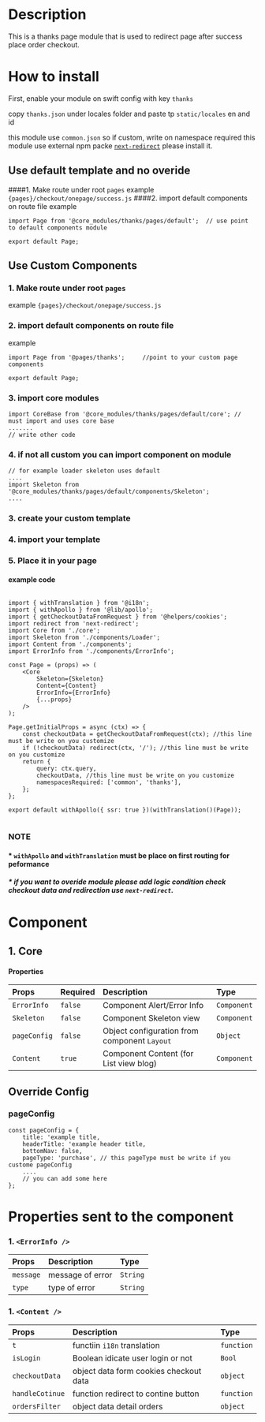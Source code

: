 # Description

This is a thanks page module that is used to redirect page after success place order checkout.

# How to install
First, enable your module on swift config with key ````thanks````

copy `thanks.json` under locales folder and paste tp `static/locales` en and id

this module use `common.json` so if custom, write on namespace required
this module use external npm packe [`next-redirect`](https://www.npmjs.com/package/next-redirect) please install it.


## Use default template and no overide
####1. Make route under root `pages` 
example `{pages}/checkout/onepage/success.js`
####2. import default components on route file 
example

```node
import Page from '@core_modules/thanks/pages/default';  // use point to default components module

export default Page;

```


## Use Custom Components

### 1. Make route under root `pages` 
example `{pages}/checkout/onepage/success.js`
### 2. import default components on route file 
example

```node
import Page from '@pages/thanks';     //point to your custom page components

export default Page;

```

### 3. import core modules
```node
import CoreBase from '@core_modules/thanks/pages/default/core'; // must import and uses core base
....... 
// write other code
```

### 4. if not all custom you can import component on module

```node
// for example loader skeleton uses default
....
import Skeleton from '@core_modules/thanks/pages/default/components/Skeleton';
....

```

### 3. create your custom template
### 4. import your template
### 5. Place it in your page
#### example code


```node

import { withTranslation } from '@i18n';
import { withApollo } from '@lib/apollo';
import { getCheckoutDataFromRequest } from '@helpers/cookies';
import redirect from 'next-redirect';
import Core from './core';
import Skeleton from './components/Loader';
import Content from './components';
import ErrorInfo from './components/ErrorInfo';

const Page = (props) => (
    <Core
        Skeleton={Skeleton}
        Content={Content}
        ErrorInfo={ErrorInfo}
        {...props}
    />
);

Page.getInitialProps = async (ctx) => {
    const checkoutData = getCheckoutDataFromRequest(ctx); //this line must be write on you customize
    if (!checkoutData) redirect(ctx, '/'); //this line must be write on you customize
    return {
        query: ctx.query,
        checkoutData, //this line must be write on you customize
        namespacesRequired: ['common', 'thanks'],
    };
};

export default withApollo({ ssr: true })(withTranslation()(Page));


```

### NOTE
#### * `withApollo` and `withTranslation` must be place on first routing for peformance
##### * if you want to overide module please add logic condition check checkout data and redirection use `next-redirect`. 


# Component

## 1. Core
#### Properties
| Props       | Required | Description | Type |
| :---        | :---     | :---        |:---  |
| `ErrorInfo`  |  `false`   | Component Alert/Error Info     | `Component`|
| `Skeleton`  |  `false`   | Component Skeleton view     | `Component`|
| `pageConfig`  |  `false`   | Object configuration from component `Layout`    | `Object`|
| `Content`  |  `true`   | Component Content (for List view blog)     | `Component`|

## Override Config
### pageConfig

```node
const pageConfig = {
    title: 'example title,
    headerTitle: 'example header title,
    bottomNav: false,
    pageType: 'purchase', // this pageType must be write if you custome pageConfig
    ....
    // you can add some here
};
```

# Properties sent to the component

### 1. `<ErrorInfo />`
| Props       | Description | Type |
| :---        | :---        |:---  |
| `message`     |  message of error      | `String`|
| `type`        |  type of error      | `String`|

### 1. `<Content />`
| Props       | Description | Type |
| :---        | :---        |:---  |
| `t`     |  functiin `i18n` translation     | `function`|
| `isLogin`     |  Boolean idicate user login or not      | `Bool`|
| `checkoutData`     |  object data form cookies checkout data      | `object`|
| `handleCotinue`     |  function redirect to contine button      | `function`|
| `ordersFilter`     |  object data detail orders      | `object`|


